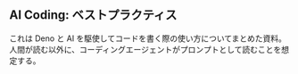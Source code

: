 ## AI Coding: ベストプラクティス

これは Deno と AI を駆使してコードを書く際の使い方についてまとめた資料。
人間が読む以外に、コーディングエージェントがプロンプトとして読むことを想定する。
